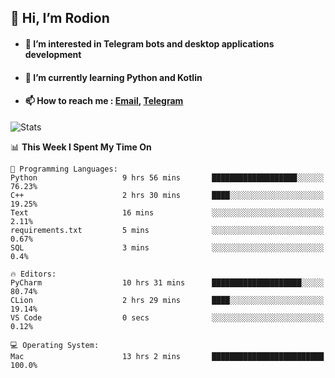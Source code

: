 ## 👋 Hi, I’m Rodion
- #### 👀 I’m interested in Telegram bots and desktop applications development
- #### 🌱 I’m currently learning Python and Kotlin
- #### 📫 How to reach me : [Email](mailto:me@lavn.ml), [Telegram](https://t.me/fast_geek)

![Stats](https://github-readme-stats.vercel.app/api?username=fast-geek&show_icons=true&theme=react&hide=issues&count_private=true&layout=compact)


<!--START_SECTION:waka-->
📊 **This Week I Spent My Time On** 

```text
💬 Programming Languages: 
Python                   9 hrs 56 mins       ███████████████████░░░░░░   76.23% 
C++                      2 hrs 30 mins       ████░░░░░░░░░░░░░░░░░░░░░   19.25% 
Text                     16 mins             ░░░░░░░░░░░░░░░░░░░░░░░░░   2.11% 
requirements.txt         5 mins              ░░░░░░░░░░░░░░░░░░░░░░░░░   0.67% 
SQL                      3 mins              ░░░░░░░░░░░░░░░░░░░░░░░░░   0.4%

🔥 Editors: 
PyCharm                  10 hrs 31 mins      ████████████████████░░░░░   80.74% 
CLion                    2 hrs 29 mins       ████░░░░░░░░░░░░░░░░░░░░░   19.14% 
VS Code                  0 secs              ░░░░░░░░░░░░░░░░░░░░░░░░░   0.12%

💻 Operating System: 
Mac                      13 hrs 2 mins       █████████████████████████   100.0%

```


<!--END_SECTION:waka-->
